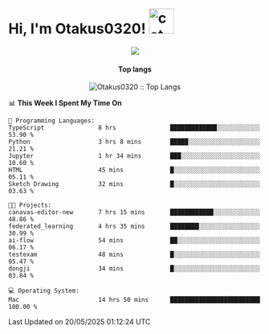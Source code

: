 <h1> Hi, I'm Otakus0320! <img src="https://media.giphy.com/media/mGcNjsfWAjY5AEZNw6/giphy.gif" width="50" alt="cat"></h1>

<p align="center"><a href="https://wakatime.com/@044d69d0-1253-4f60-96b6-5d19a0f9dde5"><img src="https://wakatime.com/badge/user/044d69d0-1253-4f60-96b6-5d19a0f9dde5.svg" /></a></p>

<h4 align="center">Top langs</h4>

<p align="center"><img src="https://github-readme-stats.vercel.app/api/top-langs/?username=Otakus0320&langs_count=10&theme=tokyonight&layout=compact&timestamp={{random_number}}" alt="Otakus0320 :: Top Langs" /></p>

<!--START_SECTION:waka-->
📊 **This Week I Spent My Time On** 

```text
💬 Programming Languages: 
TypeScript               8 hrs               █████████████░░░░░░░░░░░░   53.90 % 
Python                   3 hrs 8 mins        █████░░░░░░░░░░░░░░░░░░░░   21.21 % 
Jupyter                  1 hr 34 mins        ███░░░░░░░░░░░░░░░░░░░░░░   10.60 % 
HTML                     45 mins             █░░░░░░░░░░░░░░░░░░░░░░░░   05.11 % 
Sketch Drawing           32 mins             █░░░░░░░░░░░░░░░░░░░░░░░░   03.63 % 

🐱‍💻 Projects: 
canavas-editor-new       7 hrs 15 mins       ████████████░░░░░░░░░░░░░   48.86 % 
federated_learning       4 hrs 35 mins       ████████░░░░░░░░░░░░░░░░░   30.99 % 
ai-flow                  54 mins             ██░░░░░░░░░░░░░░░░░░░░░░░   06.17 % 
testexam                 48 mins             █░░░░░░░░░░░░░░░░░░░░░░░░   05.47 % 
dongji                   34 mins             █░░░░░░░░░░░░░░░░░░░░░░░░   03.84 % 

💻 Operating System: 
Mac                      14 hrs 50 mins      █████████████████████████   100.00 % 
```


 Last Updated on 20/05/2025 01:12:24 UTC
<!--END_SECTION:waka-->
